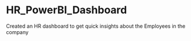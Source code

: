 # HR_PowerBI_Dashboard
Created an HR dashboard to get quick insights about the Employees in the company
